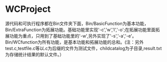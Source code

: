 # WCProject
源代码和可执行程序都在Bin文件夹下面，Bin/BasicFunction为基本功能，Bin/ExtraFunction为拓展功能。基础功能里实现'-c','w','l','-o';在拓展功能里面拓展功能为重点，只用到了基础功能里的'-w',另外实现了'-s','-a','-e'。Bin/WCfunction为所有功能，是基本功能和拓展功能的总和。(注：另外test.c,testfile.c等以.c为后缀的文件为测试文件，childcatalog为子目录,result.txt为存储统计结果的默认文件。）
